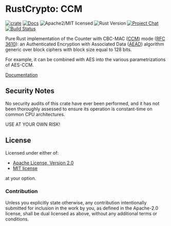 # RustCrypto: CCM

[![crate][crate-image]][crate-link]
[![Docs][docs-image]][docs-link]
![Apache2/MIT licensed][license-image]
![Rust Version][rustc-image]
[![Project Chat][chat-image]][chat-link]
[![Build Status][build-image]][build-link]

Pure Rust implementation of the Counter with CBC-MAC ([CCM]) mode ([RFC 3610]): an
Authenticated Encryption with Associated Data ([AEAD]) algorithm generic over
block ciphers with block size equal to 128 bits.

For example, it can be combined with AES into the various parametrizations of
AES-CCM.

[Documentation][docs-link]

## Security Notes

No security audits of this crate have ever been performed, and it has not been
thoroughly assessed to ensure its operation is constant-time on common CPU
architectures.

USE AT YOUR OWN RISK!

## License

Licensed under either of:

 * [Apache License, Version 2.0](http://www.apache.org/licenses/LICENSE-2.0)
 * [MIT license](http://opensource.org/licenses/MIT)

at your option.

### Contribution

Unless you explicitly state otherwise, any contribution intentionally submitted
for inclusion in the work by you, as defined in the Apache-2.0 license, shall be
dual licensed as above, without any additional terms or conditions.

[//]: # (badges)

[crate-image]: https://img.shields.io/crates/v/ccm
[crate-link]: https://crates.io/crates/ccm
[docs-image]: https://docs.rs/ccm/badge.svg
[docs-link]: https://docs.rs/ccm
[license-image]: https://img.shields.io/badge/license-Apache2.0/MIT-blue.svg
[rustc-image]: https://img.shields.io/badge/rustc-1.85+-blue.svg
[chat-image]: https://img.shields.io/badge/zulip-join_chat-blue.svg
[chat-link]: https://rustcrypto.zulipchat.com/#narrow/stream/260038-AEADs
[build-image]: https://github.com/RustCrypto/AEADs/workflows/ccm/badge.svg?branch=master&event=push
[build-link]: https://github.com/RustCrypto/AEADs/actions

[//]: # (general links)

[RFC 3610]: https://tools.ietf.org/html/rfc3610
[CCM]: https://en.wikipedia.org/wiki/CCM_mode
[AEAD]: https://en.wikipedia.org/wiki/Authenticated_encryption
